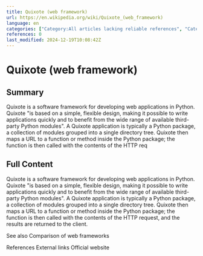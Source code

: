 ```yaml
---
title: Quixote (web framework)
url: https://en.wikipedia.org/wiki/Quixote_(web_framework)
language: en
categories: ["Category:All articles lacking reliable references", "Category:All articles with topics of unclear notability", "Category:All stub articles", "Category:Articles lacking reliable references from April 2024", "Category:Articles with multiple maintenance issues", "Category:Articles with topics of unclear notability from April 2024", "Category:Python (programming language) web frameworks", "Category:Web software stubs"]
references: 0
last_modified: 2024-12-19T10:08:42Z
---
```


# Quixote (web framework)

## Summary

Quixote is a software framework for developing web applications in Python. Quixote "is based on a simple, flexible design, making it possible to write applications quickly and to benefit from the wide range of available third-party Python modules".
A Quixote application is typically a Python package, a collection of modules grouped into a single directory tree. Quixote then maps a URL to a function or method inside the Python package; the function is then called with the contents of the HTTP req

## Full Content

Quixote is a software framework for developing web applications in Python. Quixote "is based on a simple, flexible design, making it possible to write applications quickly and to benefit from the wide range of available third-party Python modules".
A Quixote application is typically a Python package, a collection of modules grouped into a single directory tree. Quixote then maps a URL to a function or method inside the Python package; the function is then called with the contents of the HTTP request, and the results are returned to the client.

See also
Comparison of web frameworks

References
External links
Official website
